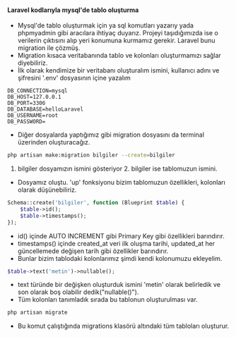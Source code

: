 #### Laravel kodlarıyla mysql'de tablo oluşturma

- Mysql'de tablo oluşturmak için ya sql komutları yazarıy yada phpmyadmin gibi aracılara ihtiyaç duyarız. Projeyi taşıdığımızda ise o verilerin çıktısını alıp yeri konumuna kurmamız gerekir. Laravel bunu migration ile çözmüş.
- Migration kısaca veritabanında tablo ve kolonları oluşturmamızı sağlar diyebiliriz.
- İlk olarak kendimize bir veritabanı oluşturalım ismini, kullanıcı adını ve şifresini '.env' dosyasının içine yazalım
```
DB_CONNECTION=mysql
DB_HOST=127.0.0.1
DB_PORT=3306
DB_DATABASE=helloLaravel
DB_USERNAME=root
DB_PASSWORD=
```
- Diğer dosyalarda yaptığımız gibi migration dosyasını da terminal üzerinden oluşturacağız.
```sh
php artisan make:migration bilgiler --create=bilgiler
```
1. bilgiler dosyamızın ismini gösteriyor 2. bilgiler ise tablomuzun ismini.
- Dosyamız oluştu. 'up' fonksiyonu bizim tablomuzun özellikleri, kolonları olarak düşünebiliriz.
```php
Schema::create('bilgiler', function (Blueprint $table) {
	$table->id();
	$table->timestamps();
});
```
- id() içinde AUTO INCREMENT gibi Primary Key gibi özellikleri barındırır.
- timestamps() içinde created_at veri ilk oluşma tarihi, updated_at her güncellemede değişen tarih gibi özellikler barındırır.
- Bunlar bizim tablodaki kolonlarımız şimdi kendi kolonumuzu ekleyelim.
```php
$table->text('metin')->nullable();
```
- text türünde bir değişken oluşturduk ismini 'metin' olarak belirledik ve son olarak boş olabilir dedik("nullable()").
- Tüm kolonları tanımladık sırada bu tablonun oluşturulması var.
```sh
php artisan migrate
```
- Bu komut çalıştığında migrations klasörü altındaki tüm tabloları oluşturur.


